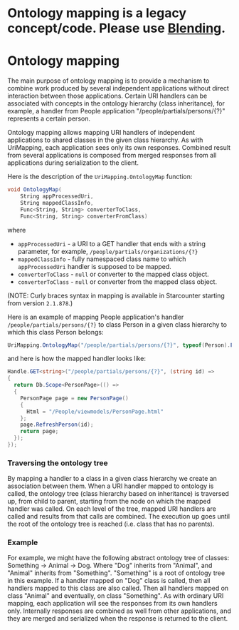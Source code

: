 
# Ontology mapping is a legacy concept/code. Please use [Blending](../blending/README.md).

# Ontology mapping

The main purpose of ontology mapping is to provide a mechanism to combine work produced by several independent applications without direct interaction between those applications. Certain URI handlers can be associated with concepts in the ontology hierarchy (class inheritance), for example, a handler from People application "/people/partials/persons/{?}" represents a certain person.

Ontology mapping allows mapping URI handlers of independent applications to shared classes in the given class hierarchy. As with UriMapping, each application sees only its own responses. Combined result from several applications is composed from merged responses from all applications during serialization to the client.



Here is the description of the `UriMapping.OntologyMap` function:

```cs
void OntologyMap(
    String appProcessedUri,
    String mappedClassInfo,
    Func<String, String> converterToClass,
    Func<String, String> converterFromClass)

```
where
* `appProcessedUri` - a URI to a GET handler that ends with a string parameter, for example, `/people/partials/organizations/{?}`
* `mappedClassInfo` - fully namespaced class name to which `appProcessedUri` handler is supposed to be mapped.
* `converterToClass` - `null` or converter to the mapped class object.
* `converterToClass` - `null` or converter from the mapped class object.

(NOTE: Curly braces syntax in mapping is available in Starcounter starting from version `2.1.878`.)

Here is an example of mapping People application's handler `/people/partials/persons/{?}` to class Person in a given class hierarchy to which this class Person belongs:

```cs
UriMapping.OntologyMap("/people/partials/persons/{?}", typeof(Person).FullName, null, null);
```

and here is how the mapped handler looks like:

```cs
Handle.GET<string>("/people/partials/persons/{?}", (string id) =>
{
  return Db.Scope<PersonPage>(() =>
  {
    PersonPage page = new PersonPage()
    {
      Html = "/People/viewmodels/PersonPage.html"
    };
    page.RefreshPerson(id);
    return page;
  });
});
```

### Traversing the ontology tree

By mapping a handler to a class in a given class hierarchy we create an association between them. When a URI handler mapped to ontology is called, the ontology tree (class hierarchy based on inheritance) is traversed up, from child to parent, starting from the node on which the mapped handler was called. On each level of the tree, mapped URI handlers are called and results from that calls are combined. The execution up goes until the root of the ontology tree is reached (i.e. class that has no parents).

### Example

For example, we might have the following abstract ontology tree of classes: Something -> Animal -> Dog. Where "Dog" inherits from "Animal", and "Animal" inherits from "Something". "Something" is a root of ontology tree in this example. If a handler mapped on "Dog" class is called, then all handlers mapped to this class are also called. Then all handlers mapped on class "Animal" and eventually, on class "Something". As with ordinary URI mapping, each application will see the responses from its own handlers only. Internally responses are combined as well from other applications, and they are merged and serialized when the response is returned to the client.
